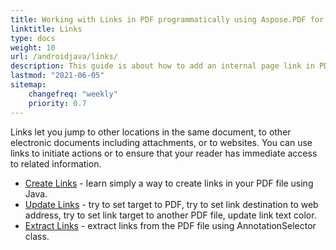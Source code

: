 ```yaml
---
title: Working with Links in PDF programmatically using Aspose.PDF for Java
linktitle: Links
type: docs
weight: 10
url: /androidjava/links/
description: This guide is about how to add an internal page link in PDF or insert an external website hyperlink to PDF in Java language.
lastmod: "2021-06-05"
sitemap:
    changefreq: "weekly"
    priority: 0.7
---
```


Links let you jump to other locations in the same document, to other electronic documents including attachments, or to websites. You can use links to initiate actions or to ensure that your reader has immediate access to related information.

- [Create Links](/pdf/java/create-links/) - learn simply a way to create links in your PDF file using Java.
- [Update Links](/pdf/java/update-links/) - try to set target to PDF, try to set link destination to web address, try to set link target to another PDF file, update link text color.
- [Extract Links](/pdf/java/extract-links/) - extract links from the PDF file using AnnotationSelector class.
